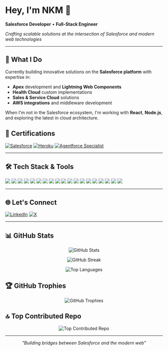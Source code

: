 <div align="left">

# Hey, I'm NKM 👋

**Salesforce Developer** • **Full-Stack Engineer** 

*Crafting scalable solutions at the intersection of Salesforce and modern web technologies*

---

</div>

## 🚀 What I Do

Currently building innovative solutions on the **Salesforce platform** with expertise in:
- **Apex** development and **Lightning Web Components**
- **Health Cloud** custom implementations
- **Sales & Service Cloud** solutions
- **AWS integrations** and middleware development

When I'm not in the Salesforce ecosystem, I'm working with **React**, **Node.js**, and exploring the latest in cloud architecture.

## 📜 Certifications

[![Salesforce](https://img.shields.io/badge/Salesforce%20PD1-00A1E0?style=for-the-badge&logo=salesforce&logoColor=white)](#)
[![Heroku](https://img.shields.io/badge/Heroku%20Developer-430098?style=for-the-badge&logo=heroku&logoColor=white)](#)
[![Agentforce Specialist](https://img.shields.io/badge/Agentforce%20Specialist-FFD700?style=for-the-badge&logo=star&logoColor=white)](#)

---

## 🛠️ Tech Stack & Tools

<div align="left">

<!-- Salesforce -->
<img src="https://img.shields.io/badge/Salesforce-00A1E0?style=for-the-badge&logo=salesforce&logoColor=white" />
<img src="https://img.shields.io/badge/Apex-1798C1?style=for-the-badge&logo=apex&logoColor=white" />
<img src="https://img.shields.io/badge/LWC-00A1E0?style=for-the-badge&logo=salesforce&logoColor=white" />
<img src="https://img.shields.io/badge/SFDX-00A1E0?style=for-the-badge&logo=salesforce&logoColor=white" />
<img src="https://img.shields.io/badge/Dataloader-00A1E0?style=for-the-badge&logo=salesforce&logoColor=white" />

<!-- Frontend -->
<img src="https://img.shields.io/badge/React-61DAFB?style=for-the-badge&logo=react&logoColor=white" />
<img src="https://img.shields.io/badge/JavaScript-F7DF1E?style=for-the-badge&logo=javascript&logoColor=black" />
<img src="https://img.shields.io/badge/HTML5-E34F26?style=for-the-badge&logo=html5&logoColor=white" />
<img src="https://img.shields.io/badge/CSS3-1572B6?style=for-the-badge&logo=css3&logoColor=white" />

<!-- Backend -->
<img src="https://img.shields.io/badge/Node.js-339933?style=for-the-badge&logo=node.js&logoColor=white" />
<img src="https://img.shields.io/badge/Express.js-000000?style=for-the-badge&logo=express&logoColor=white" />

<!-- Cloud & DevOps -->
<img src="https://img.shields.io/badge/AWS-232F3E?style=for-the-badge&logo=amazon-aws&logoColor=white" />
<img src="https://img.shields.io/badge/Heroku-430098?style=for-the-badge&logo=heroku&logoColor=white" />
<img src="https://img.shields.io/badge/Linux-FCC624?style=for-the-badge&logo=linux&logoColor=black" />

<!-- Database -->
<img src="https://img.shields.io/badge/MongoDB-47A248?style=for-the-badge&logo=mongodb&logoColor=white" />
<img src="https://img.shields.io/badge/Salesforce_DB-00A1E0?style=for-the-badge&logo=salesforce&logoColor=white" />

<!-- Testing & Tools -->
<img src="https://img.shields.io/badge/Jest-C21325?style=for-the-badge&logo=jest&logoColor=white" />
<img src="https://img.shields.io/badge/Postman-FF6C37?style=for-the-badge&logo=postman&logoColor=white" />
<img src="https://img.shields.io/badge/VS%20Code-007ACC?style=for-the-badge&logo=visual-studio-code&logoColor=white" />

</div>

---

## 🌐 Let's Connect

[![LinkedIn](https://img.shields.io/badge/LinkedIn-0077B5?style=flat-square&logo=linkedin&logoColor=white)](https://linkedin.com/in/nkmonlink)
[![X](https://img.shields.io/badge/X-000000?style=flat-square&logo=x&logoColor=white)](https://x.com/dv1mosh)

---

## 📊 GitHub Stats

<div align="center">

![GitHub Stats](https://github-readme-stats.vercel.app/api?username=nkmongit&show_icons=true&theme=gotham&hide_border=false&include_all_commits=true&count_private=true)

![GitHub Streak](https://github-readme-streak-stats.herokuapp.com/?user=nkmongit&theme=gotham&hide_border=false)

![Top Languages](https://github-readme-stats.vercel.app/api/top-langs/?username=nkmongit&theme=gotham&hide_border=false&include_all_commits=true&count_private=true&layout=compact)

</div>

## 🏆 GitHub Trophies

<div align="center">

![GitHub Trophies](https://github-profile-trophy.vercel.app/?username=nkmongit&theme=tokyonight&no-frame=true&no-bg=false&margin-w=4)

</div>

## 🔝 Top Contributed Repo

<div align="center">

![Top Contributed Repo](https://github-contributor-stats.vercel.app/api?username=nkmongit&limit=5&theme=tokyonight&combine_all_yearly_contributions=true)

</div>

---

<div align="center">

*"Building bridges between Salesforce and the modern web"*

</div>